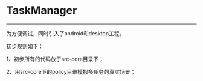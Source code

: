 # TaskManager

----

为方便调试，同时引入了android和desktop工程。

初步规则如下：

1、初步所有的代码放于src-core目录下；

2、用src-core下的policy目录模拟多任务的真实场景；
